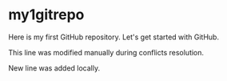 # my1gitrepo
Here is my first GitHub repository. Let's get started with GitHub.

This line was modified manually during conflicts resolution.

New line was added locally.
